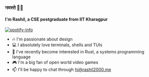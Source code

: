 ### नमस्ते 🙏🏻 

#### I'm Rashil, a CSE postgraduate from IIT Kharagpur

[![spotify-info](https://spotify-github-profile.kittinanx.com/api/view?uid=rashil2000&cover_image=true&theme=natemoo-re&bar_color_cover=true)](https://spotify-github-profile.vercel.app/api/view?uid=rashil2000&redirect=true)

- 🔥 I'm passionate about design
- 💻 I absolutely love terminals, shells and TUIs 
- 🦀 I've recently become interested in Rust, a systems programming language
- 🎮 I'm a big fan of open world video games
- 📫 I'll be happy to chat through [hi@rashil2000.me](mailto:hi@rashil2000.me)
